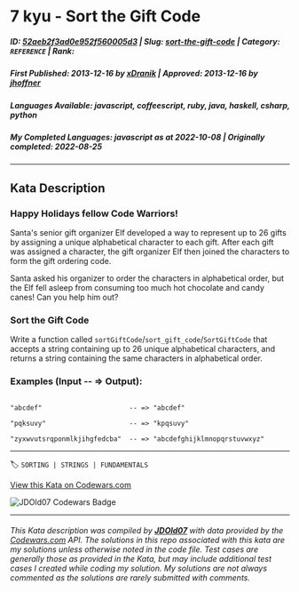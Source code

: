 # 7 kyu - Sort the Gift Code

##### **ID**: [52aeb2f3ad0e952f560005d3](https://www.codewars.com/kata/52aeb2f3ad0e952f560005d3) | **Slug**: [sort-the-gift-code](https://www.codewars.com/kata/52aeb2f3ad0e952f560005d3) | **Category**: `REFERENCE` | **Rank**: <span style="color:white">7 kyu</span>

##### **First Published**: 2013-12-16 ***by*** [xDranik](https://www.codewars.com/users/xDranik) | **Approved**: 2013-12-16 ***by*** [jhoffner](https://www.codewars.com/users/jhoffner)

##### **Languages Available**: javascript, coffeescript, ruby, java, haskell, csharp, python

##### **My Completed Languages**: javascript ***as at*** 2022-10-08 | **Originally completed**: 2022-08-25

---

## Kata Description


### Happy Holidays fellow Code Warriors!

Santa's senior gift organizer Elf developed a way to represent up to 26 gifts by assigning a unique alphabetical character to each gift. After each gift was assigned a character, the gift organizer Elf then joined the characters to form the gift ordering code. 



Santa asked his organizer to order the characters in alphabetical order, but the Elf fell asleep from consuming too much hot chocolate and candy canes! Can you help him out?



### Sort the Gift Code

Write a function called `sortGiftCode`/`sort_gift_code`/`SortGiftCode` that accepts a string containing up to 26 unique alphabetical characters, and returns a string containing the same characters in alphabetical order.



### Examples (Input -- => Output):



```

"abcdef"                      -- => "abcdef"

"pqksuvy"                     -- => "kpqsuvy"

"zyxwvutsrqponmlkjihgfedcba"  -- => "abcdefghijklmnopqrstuvwxyz"

```



---


🏷 `SORTING | STRINGS | FUNDAMENTALS`


[View this Kata on Codewars.com](https://www.codewars.com/kata/52aeb2f3ad0e952f560005d3)

![](https://www.codewars.com/users/jdold07/badges/large "JDOld07 Codewars Badge")

---

###### *This Kata description was compiled by [**JDOld07**](https://tpstech.dev) with data provided by the [Codewars.com](https://www.codewars.com) API.  The solutions in this repo associated with this kata are my solutions unless otherwise noted in the code file.  Test cases are generally those as provided in the Kata, but may include additional test cases I created while coding my solution.  My solutions are not always commented as the solutions are rarely submitted with comments.*
